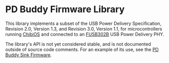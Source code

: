 # PD Buddy Firmware Library

This library implements a subset of the USB Power Delivery Specification,
Revision 2.0, Version 1.3, and Revision 3.0, Version 1.1, for microcontrollers
running [ChibiOS][] and connected to an [FUSB302B][] USB Power Delivery PHY.

The library's API is not yet considered stable, and is not documented outside
of source code comments.  For an example of its use, see the [PD Buddy Sink
Firmware][].

[ChibiOS]: http://www.chibios.org/
[FUSB302B]: http://www.onsemi.com/PowerSolutions/product.do?id=FUSB302B
[PD Buddy Sink Firmware]: https://git.clayhobbs.com/pd-buddy/pd-buddy-firmware
